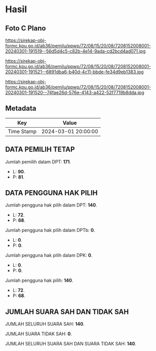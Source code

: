 # Hasil

## Foto C Plano

https://sirekap-obj-formc.kpu.go.id/ab36/pemilu/ppwp/72/08/15/20/08/7208152008001-20240301-191519--56d5d4c5-c82b-4e14-9ada-cd2bcd4ad071.jpg

https://sirekap-obj-formc.kpu.go.id/ab36/pemilu/ppwp/72/08/15/20/08/7208152008001-20240301-191521--6891dba6-b40d-4c11-bbde-fe34d9eb1383.jpg

https://sirekap-obj-formc.kpu.go.id/ab36/pemilu/ppwp/72/08/15/20/08/7208152008001-20240301-191520--74fae26d-576e-4143-a422-52f7719b8dda.jpg


## Metadata

| Key        | Value               |
| ---------- | ------------------- |
| Time Stamp | 2024-03-01 20:00:00 |


## DATA PEMILIH TETAP

Jumlah pemilih dalam DPT: **171**.
 * L: **90**.
 * P: **81**.

## DATA PENGGUNA HAK PILIH

Jumlah pengguna hak pilih dalam DPT: **140**.
 * L: **72**.
 * P: **68**.

Jumlah pengguna hak pilih dalam DPTb: **0**.
 * L: **0**.
 * P: **0**.

Jumlah pengguna hak pilih dalam DPK: **0**.
 * L: **0**.
 * P: **0**.

Jumlah pengguna hak pilih: **140**.
 * L: **72**.
 * P: **68**.

## JUMLAH SUARA SAH DAN TIDAK SAH

JUMLAH SELURUH SUARA SAH: **140**.

JUMLAH SUARA TIDAK SAH: **0**.

JUMLAH SELURUH SUARA SAH DAN SUARA TIDAK SAH: **140**.


